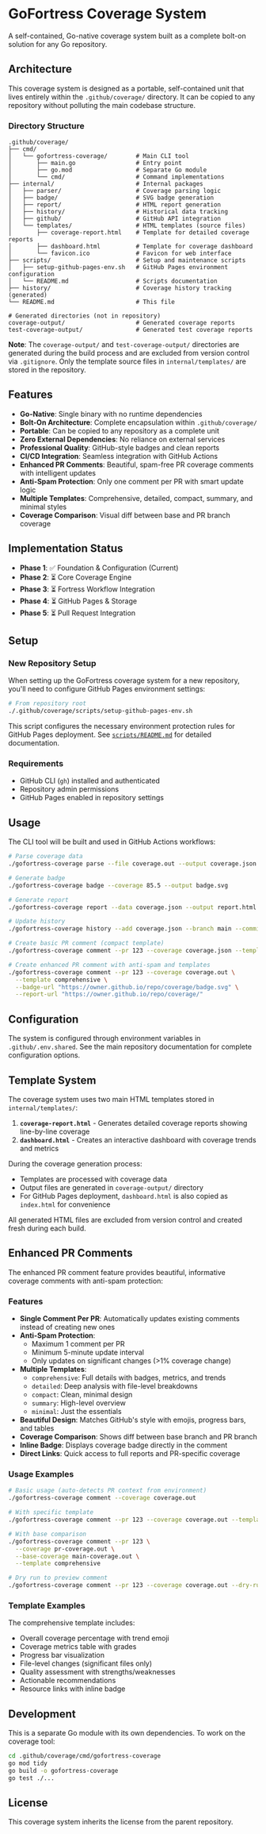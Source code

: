 # GoFortress Coverage System

A self-contained, Go-native coverage system built as a complete bolt-on solution for any Go repository.

## Architecture

This coverage system is designed as a portable, self-contained unit that lives entirely within the `.github/coverage/` directory. It can be copied to any repository without polluting the main codebase structure.

### Directory Structure

```
.github/coverage/
├── cmd/
│   └── gofortress-coverage/        # Main CLI tool
│       ├── main.go                 # Entry point
│       ├── go.mod                  # Separate Go module
│       └── cmd/                    # Command implementations
├── internal/                       # Internal packages
│   ├── parser/                     # Coverage parsing logic
│   ├── badge/                      # SVG badge generation
│   ├── report/                     # HTML report generation
│   ├── history/                    # Historical data tracking
│   ├── github/                     # GitHub API integration
│   └── templates/                  # HTML templates (source files)
│       ├── coverage-report.html    # Template for detailed coverage reports
│       ├── dashboard.html          # Template for coverage dashboard
│       └── favicon.ico             # Favicon for web interface
├── scripts/                        # Setup and maintenance scripts
│   ├── setup-github-pages-env.sh   # GitHub Pages environment configuration
│   └── README.md                   # Scripts documentation
├── history/                        # Coverage history tracking (generated)
└── README.md                       # This file

# Generated directories (not in repository)
coverage-output/                    # Generated coverage reports
test-coverage-output/               # Generated test coverage reports
```

**Note**: The `coverage-output/` and `test-coverage-output/` directories are generated during the build process and are excluded from version control via `.gitignore`. Only the template source files in `internal/templates/` are stored in the repository.

## Features

- **Go-Native**: Single binary with no runtime dependencies
- **Bolt-On Architecture**: Complete encapsulation within `.github/coverage/`
- **Portable**: Can be copied to any repository as a complete unit
- **Zero External Dependencies**: No reliance on external services
- **Professional Quality**: GitHub-style badges and clean reports
- **CI/CD Integration**: Seamless integration with GitHub Actions
- **Enhanced PR Comments**: Beautiful, spam-free PR coverage comments with intelligent updates
- **Anti-Spam Protection**: Only one comment per PR with smart update logic
- **Multiple Templates**: Comprehensive, detailed, compact, summary, and minimal styles
- **Coverage Comparison**: Visual diff between base and PR branch coverage

## Implementation Status

- **Phase 1**: ✅ Foundation & Configuration (Current)
- **Phase 2**: ⏳ Core Coverage Engine
- **Phase 3**: ⏳ Fortress Workflow Integration
- **Phase 4**: ⏳ GitHub Pages & Storage
- **Phase 5**: ⏳ Pull Request Integration

## Setup

### New Repository Setup

When setting up the GoFortress coverage system for a new repository, you'll need to configure GitHub Pages environment settings:

```bash
# From repository root
./.github/coverage/scripts/setup-github-pages-env.sh
```

This script configures the necessary environment protection rules for GitHub Pages deployment. See [`scripts/README.md`](scripts/README.md) for detailed documentation.

### Requirements

- GitHub CLI (`gh`) installed and authenticated
- Repository admin permissions
- GitHub Pages enabled in repository settings

## Usage

The CLI tool will be built and used in GitHub Actions workflows:

```bash
# Parse coverage data
./gofortress-coverage parse --file coverage.out --output coverage.json

# Generate badge
./gofortress-coverage badge --coverage 85.5 --output badge.svg

# Generate report
./gofortress-coverage report --data coverage.json --output report.html

# Update history
./gofortress-coverage history --add coverage.json --branch main --commit abc123

# Create basic PR comment (compact template)
./gofortress-coverage comment --pr 123 --coverage coverage.json --template compact

# Create enhanced PR comment with anti-spam and templates
./gofortress-coverage comment --pr 123 --coverage coverage.out \
  --template comprehensive \
  --badge-url "https://owner.github.io/repo/coverage/badge.svg" \
  --report-url "https://owner.github.io/repo/coverage/"
```

## Configuration

The system is configured through environment variables in `.github/.env.shared`. See the main repository documentation for complete configuration options.

## Template System

The coverage system uses two main HTML templates stored in `internal/templates/`:

1. **`coverage-report.html`** - Generates detailed coverage reports showing line-by-line coverage
2. **`dashboard.html`** - Creates an interactive dashboard with coverage trends and metrics

During the coverage generation process:
- Templates are processed with coverage data
- Output files are generated in `coverage-output/` directory
- For GitHub Pages deployment, `dashboard.html` is also copied as `index.html` for convenience

All generated HTML files are excluded from version control and created fresh during each build.

## Enhanced PR Comments

The enhanced PR comment feature provides beautiful, informative coverage comments with anti-spam protection:

### Features
- **Single Comment Per PR**: Automatically updates existing comments instead of creating new ones
- **Anti-Spam Protection**: 
  - Maximum 1 comment per PR
  - Minimum 5-minute update interval
  - Only updates on significant changes (>1% coverage change)
- **Multiple Templates**:
  - `comprehensive`: Full details with badges, metrics, and trends
  - `detailed`: Deep analysis with file-level breakdowns
  - `compact`: Clean, minimal design
  - `summary`: High-level overview
  - `minimal`: Just the essentials
- **Beautiful Design**: Matches GitHub's style with emojis, progress bars, and tables
- **Coverage Comparison**: Shows diff between base branch and PR branch
- **Inline Badge**: Displays coverage badge directly in the comment
- **Direct Links**: Quick access to full reports and PR-specific coverage

### Usage Examples

```bash
# Basic usage (auto-detects PR context from environment)
./gofortress-coverage comment --coverage coverage.out

# With specific template
./gofortress-coverage comment --pr 123 --coverage coverage.out --template detailed

# With base comparison
./gofortress-coverage comment --pr 123 \
  --coverage pr-coverage.out \
  --base-coverage main-coverage.out \
  --template comprehensive

# Dry run to preview comment
./gofortress-coverage comment --pr 123 --coverage coverage.out --dry-run
```

### Template Examples

The comprehensive template includes:
- Overall coverage percentage with trend emoji
- Coverage metrics table with grades
- Progress bar visualization
- File-level changes (significant files only)
- Quality assessment with strengths/weaknesses
- Actionable recommendations
- Resource links with inline badge

## Development

This is a separate Go module with its own dependencies. To work on the coverage tool:

```bash
cd .github/coverage/cmd/gofortress-coverage
go mod tidy
go build -o gofortress-coverage
go test ./...
```

## License

This coverage system inherits the license from the parent repository.